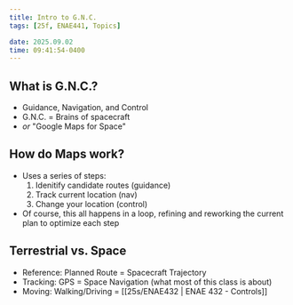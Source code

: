 ```yaml
---
title: Intro to G.N.C.
tags: [25f, ENAE441, Topics]

date: 2025.09.02
time: 09:41:54-0400
---
```


## What is G.N.C.?

- Guidance, Navigation, and Control
- G.N.C. = Brains of spacecraft
- _or_ "Google Maps for Space"

## How do Maps work?

- Uses a series of steps:
    1. Idenitify candidate routes (guidance)
    2. Track current location (nav)
    3. Change your location (control)
- Of course, this all happens in a loop, refining and reworking the current plan to optimize each step

## Terrestrial vs. Space

- Reference: Planned Route = Spacecraft Trajectory
- Tracking: GPS = Space Navigation (what most of this class is about)
- Moving: Walking/Driving = [[25s/ENAE432 | ENAE 432 - Controls]]
